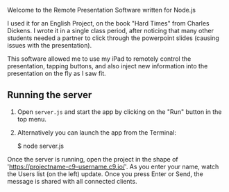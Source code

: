 

Welcome to the Remote Presentation Software written for Node.js

I used it for an English Project, on the book "Hard Times" from Charles Dickens. I wrote it in a single class period, after noticing that many other students needed a partner to click through the powerpoint slides (causing issues with the presentation).

This software allowed me to use my iPad to remotely control the presentation, tapping buttons, and also inject new information into the presentation on the fly as I saw fit.



## Running the server

1) Open `server.js` and start the app by clicking on the "Run" button in the top menu.

2) Alternatively you can launch the app from the Terminal:

    $ node server.js

Once the server is running, open the project in the shape of 'https://projectname-c9-username.c9.io/'. As you enter your name, watch the Users list (on the left) update. Once you press Enter or Send, the message is shared with all connected clients.
